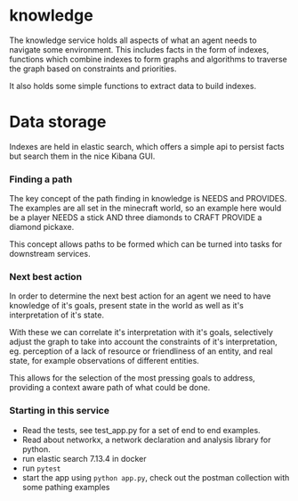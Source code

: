 # knowledge

The knowledge service holds all aspects of what an agent needs to navigate some environment. This includes facts in the form of indexes, functions which combine indexes to form graphs and algorithms to traverse the graph based on constraints and priorities.

It also holds some simple functions to extract data to build indexes.

# Data storage
Indexes are held in elastic search, which offers a simple api to persist facts but search them in the nice Kibana GUI. 

### Finding a path
The key concept of the path finding in knowledge is NEEDS and PROVIDES. The examples are all set in the minecraft world, so an example here would be a player NEEDS a stick AND three diamonds to CRAFT PROVIDE a diamond pickaxe.

This concept allows paths to be formed which can be turned into tasks for downstream services.

### Next best action
In order to determine the next best action for an agent we need to have knowledge of it's goals, present state in the world as well as it's interpretation of it's state.

With these we can correlate it's interpretation with it's goals, selectively adjust the graph to take into account the constraints of it's interpretation, eg. perception of a lack of resource or friendliness of an entity, and real state, for example observations of different entities.

This allows for the selection of the most pressing goals to address, providing a context aware path of what could be done.

### Starting in this service
* Read the tests, see test_app.py for a set of end to end examples.
* Read about networkx, a network declaration and analysis library for python.
* run elastic search 7.13.4 in docker
* run ```pytest```
* start the app using ```python app.py```, check out the postman collection with some pathing examples

